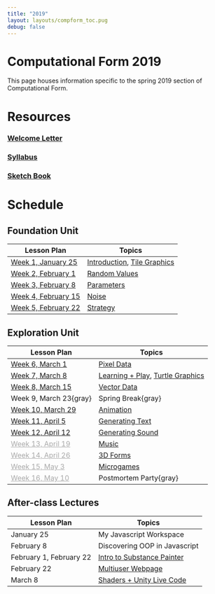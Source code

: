 ```yaml
---
title: "2019"
layout: layouts/compform_toc.pug
debug: false
---
```


<script src="https://cdnjs.cloudflare.com/ajax/libs/p5.js/0.5.16/p5.min.js"></script>
<script src="./index_mess.js"></script>



# Computational Form 2019

<div class="col-6 col-md-6 overview top">
This page houses information specific to the spring 2019 section of Computational Form.
</div>


# Resources

### [Welcome Letter](./welcome_letter.html)
### [Syllabus](./syllabus.html)
### [Sketch Book](http://sketches2019.compform.net/) 



# Schedule

## Foundation Unit                                

| Lesson Plan                                  | Topics                                                     |
| -------------------------------------------- | ---------------------------------------------------------- |
| [Week 1, January 25](introduction_plan.html) | [Introduction](../introduction), [Tile Graphics](../tiles) |
| [Week 2, February 1](random_plan.html)       | [Random Values](../random)                                 |
| [Week 3, February 8](parameters_plan.html)   | [Parameters](../parameters)                                |
| [Week 4, February 15](noise_plan.html)       | [Noise](../noise)                                          |
| [Week 5, February 22](strategy_plan.html)    | [Strategy](../strategy)                                    |


## Exploration Unit

| Lesson Plan                                    | Topics                                                           |
| ---------------------------------------------- | ---------------------------------------------------------------- |
| [Week 6, March 1](pixels_plan.html)            | [Pixel Data](../pixels)                                          |
| [Week 7, March 8](turtles_plan.html)           | [Learning + Play](../concept_map), [Turtle Graphics](../turtles) |
| [Week 8, March 15](vectors_plan.html)          | [Vector Data](../vectors)                                        |
| Week 9, March 23{gray}                         | Spring Break{gray}                                               |
| [Week 10, March 29](animation_plan.html)       | [Animation](../animation)                                        |
| [Week 11, April 5](text_plan.html)             | [Generating Text](../text)                                       |
| [Week 12, April 12](sound_plan.html)           | [Generating Sound](../sound)                                     |
| [Week 13, April 19](#music_plan.html)          | [Music](../music)                                                |
| [Week 14, April 26](#3D_plan.html)             | [3D Forms](../3D)                                                |
| [Week 15, May 3](#microgames_plan.html)        | [Microgames](../microgames)                                      |
| [Week 16, May 10](#postmortem_party_plan.html) | Postmortem Party{gray}                                           |


## After-class Lectures

| Lesson Plan             | Topics                                             |
| ----------------------- | -------------------------------------------------- |
| January 25              | My Javascript Workspace                            |
| February 8              | Discovering OOP in Javascript                      |
| February 1, February 22 | [Intro to Substance Painter](../substance_painter) |
| February 22             | [Multiuser Webpage](../socketio)                   |
| March 8                 | [Shaders + Unity Live Code](../shaders)            |
<style>
.top {
    padding: 0;
    font-size: 14px;
}

/* td {
    width: 50%;
} */

.table thead th, .table td, .table tr{
    padding-left: 0;
    border: none;
}

.table th:first-child {
    width: 45%;
}

.table thead th 
{
    font-family: "Miriam Libre";
    font-weight: bold;
    font-size: 10px;

}

.comp-form-toc .table a {
    border-bottom: none; 
    color: #04B;
}

.comp-form-toc .table a[href^="#"], .gray, a[href^="#"] {
    border-bottom: none; 
    color: #AAA;
}


element.style {
    
}



</style>